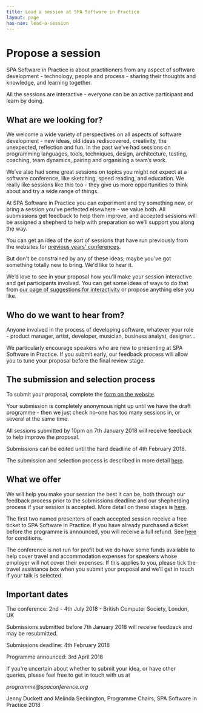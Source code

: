 ```yaml
---
title: Lead a session at SPA Software in Practice
layout: page
has-nav: lead-a-session
---
```


<h1>Propose a session</h1>
<p>SPA Software in Practice is about practitioners from any aspect of software development - technology, people and process - sharing their thoughts and knowledge, and learning together.</p>
<p>All the sessions are interactive - everyone can be an active participant and learn by doing.</p>

<h2>What are we looking for?</h2>
<p>We welcome a wide variety of perspectives on all aspects of software development - new ideas, old ideas rediscovered, creativity, the unexpected, reflection and fun. In the past we’ve had sessions on programming languages, tools, techniques, design, architecture, testing, coaching, team dynamics, pairing and organising a team’s work.</p>
<p>We’ve also had some great sessions on topics you might not expect at a software conference, like sketching, speed reading, and education. We really like sessions like this too - they give us more opportunities to think about and try a wide range of things.</p>
<p>At SPA Software in Practice you can experiment and try something new, or bring a session you’ve perfected elsewhere - we value both. All submissions get feedback to help them improve, and accepted sessions will be assigned a shepherd to help with preparation so we’ll support you along the way.</p>
<p>You can get an idea of the sort of sessions that have run previously from the websites for <a href="{{ '/previous-conferences.html' | relative_url }}">previous years' conferences</a>.</p>
<p>But don't be constrained by any of these ideas; maybe you've got something totally new to bring. We'd like to hear it.</p>
<p>We’d love to see in your proposal how you’ll make your session interactive and get participants involved. You can get some ideas of ways to do that from <a href="{{ 'interactivity.html' | relative_url }}">our page of suggestions for interactivity</a> or propose anything else you like.</p>

<h2>Who do we want to hear from?</h2>
<p>Anyone involved in the process of developing software, whatever your role - product manager, artist, developer, musician, business analyst, designer...</p>
<p>We particularly encourage speakers who are new to presenting at SPA Software in Practice. If you submit early, our feedback process will allow you to tune your proposal before the final review stage.</p>

<h2>The submission and selection process</h2>
<p>To submit your proposal, complete the <a href="http://spaconference.org/scripts/makeproposal.php">form on the website</a>.</p>
<p>Your submission is completely anonymous right up until we have the draft programme - then we just check no-one has too many sessions in, or several at the same time.</p>
<p>All sessions submitted by 10pm on 7th January 2018 will receive feedback to help improve the proposal.</p>
<p>Submissions can be edited until the hard deadline of 4th February 2018.</p>
<p>The submission and selection process is described in more detail <a href="{{ '/submission-stages.html' | relative_url }}">here</a>.</p>

<h2>What we offer</h2>
<p>We will help you make your session the best it can be, both through our feedback process prior to the submissions deadline and our shepherding process if your session is accepted. More detail on these stages is <a href="{{ '/submission-stages.html' | relative_url }}">here</a>.</p>
<p>The first two named presenters of each accepted session receive a free ticket to SPA Software in Practice. If you have already purchased a ticket before the programme is announced, you will receive a full refund. See <a href="{{ '/terms-and-conditions.html' | relative_url }}">here</a> for conditions.</p>
<p>The conference is not run for profit but we do have some funds available to help cover travel and accommodation expenses for speakers whose employer will not cover their expenses. If this applies to you, please tick the travel assistance box when you submit your proposal and we’ll get in touch if your talk is selected.</p>

<h2>Important dates</h2>
<p>The conference: 2nd - 4th July 2018 - British Computer Society, London, UK</p>
<p>Submissions submitted before 7th January 2018 will receive feedback and may be resubmitted.</p>
<p>Submissions deadline: 4th February 2018</p>
<p>Programme announced: 3rd April 2018</p>
<p>If you're uncertain about whether to submit your idea, or have other queries, please feel free to get in touch with us at</p>
<p><em>programme@spaconference.org</em></p>
<p>Jenny Duckett and Melinda Seckington, Programme Chairs, SPA Software in Practice 2018</p>
